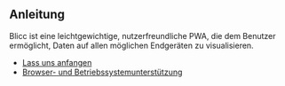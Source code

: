 ## Anleitung

Blicc ist eine leichtgewichtige, nutzerfreundliche PWA, die dem Benutzer ermöglicht, Daten auf allen möglichen Endgeräten zu visualisieren.

- [Lass uns anfangen](docs/get-started)
- [Browser- und Betriebssystemunterstützung](docs/supported)
